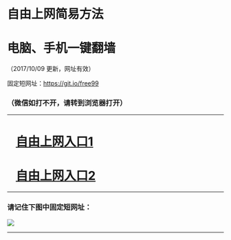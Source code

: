 ﻿# 自由上网简易方法

# 电脑、手机一键翻墙

（2017/10/09 更新，网址有效）

固定短网址：https://git.io/free99

### （微信如打不开，请转到浏览器打开）


***





# &nbsp;&nbsp; <a href="http://ft947420032.fwq-tz-1001.info/fwqtz01.html?t=100900126997 " target="_blank">自由上网入口1</a>
# &nbsp;&nbsp; <a href="http://ft536019528.fwq-tz-1002.info/fwqtz02.html?t=10090017399 " target="_blank">自由上网入口2</a>
***

### 请记住下图中固定短网址：

<img src="https://s3-us-west-2.amazonaws.com/fwq-1001/yjfq-20170905okok.png" /> 


***


